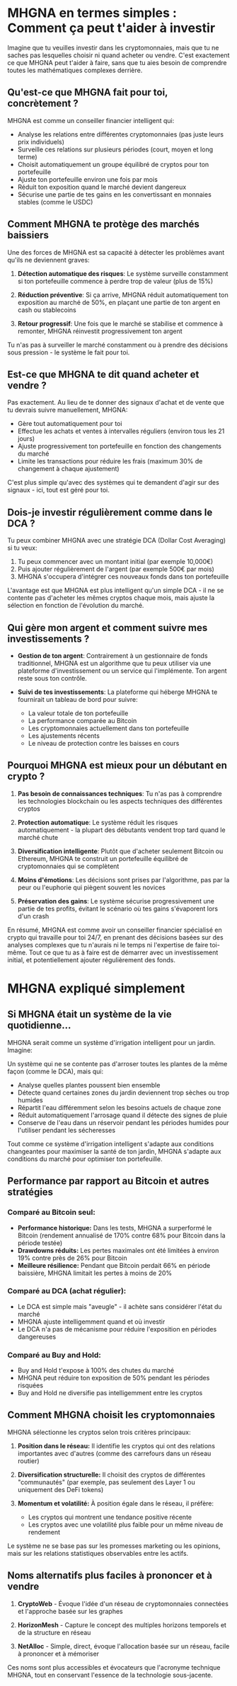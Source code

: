 # MHGNA en termes simples : Comment ça peut t'aider à investir

Imagine que tu veuilles investir dans les cryptomonnaies, mais que tu ne saches pas lesquelles choisir ni quand acheter ou vendre. C'est exactement ce que MHGNA peut t'aider à faire, sans que tu aies besoin de comprendre toutes les mathématiques complexes derrière.

## Qu'est-ce que MHGNA fait pour toi, concrètement ?

MHGNA est comme un conseiller financier intelligent qui:
- Analyse les relations entre différentes cryptomonnaies (pas juste leurs prix individuels)
- Surveille ces relations sur plusieurs périodes (court, moyen et long terme)
- Choisit automatiquement un groupe équilibré de cryptos pour ton portefeuille
- Ajuste ton portefeuille environ une fois par mois
- Réduit ton exposition quand le marché devient dangereux
- Sécurise une partie de tes gains en les convertissant en monnaies stables (comme le USDC)

## Comment MHGNA te protège des marchés baissiers

Une des forces de MHGNA est sa capacité à détecter les problèmes avant qu'ils ne deviennent graves:

1. **Détection automatique des risques**: Le système surveille constamment si ton portefeuille commence à perdre trop de valeur (plus de 15%)

2. **Réduction préventive**: Si ça arrive, MHGNA réduit automatiquement ton exposition au marché de 50%, en plaçant une partie de ton argent en cash ou stablecoins

3. **Retour progressif**: Une fois que le marché se stabilise et commence à remonter, MHGNA réinvestit progressivement ton argent

Tu n'as pas à surveiller le marché constamment ou à prendre des décisions sous pression - le système le fait pour toi.

## Est-ce que MHGNA te dit quand acheter et vendre ?

Pas exactement. Au lieu de te donner des signaux d'achat et de vente que tu devrais suivre manuellement, MHGNA:

- Gère tout automatiquement pour toi
- Effectue les achats et ventes à intervalles réguliers (environ tous les 21 jours)
- Ajuste progressivement ton portefeuille en fonction des changements du marché
- Limite les transactions pour réduire les frais (maximum 30% de changement à chaque ajustement)

C'est plus simple qu'avec des systèmes qui te demandent d'agir sur des signaux - ici, tout est géré pour toi.

## Dois-je investir régulièrement comme dans le DCA ?

Tu peux combiner MHGNA avec une stratégie DCA (Dollar Cost Averaging) si tu veux:

1. Tu peux commencer avec un montant initial (par exemple 10,000€)
2. Puis ajouter régulièrement de l'argent (par exemple 500€ par mois)
3. MHGNA s'occupera d'intégrer ces nouveaux fonds dans ton portefeuille

L'avantage est que MHGNA est plus intelligent qu'un simple DCA - il ne se contente pas d'acheter les mêmes cryptos chaque mois, mais ajuste la sélection en fonction de l'évolution du marché.

## Qui gère mon argent et comment suivre mes investissements ?

- **Gestion de ton argent**: Contrairement à un gestionnaire de fonds traditionnel, MHGNA est un algorithme que tu peux utiliser via une plateforme d'investissement ou un service qui l'implémente. Ton argent reste sous ton contrôle.

- **Suivi de tes investissements**: La plateforme qui héberge MHGNA te fournirait un tableau de bord pour suivre:
  - La valeur totale de ton portefeuille
  - La performance comparée au Bitcoin
  - Les cryptomonnaies actuellement dans ton portefeuille
  - Les ajustements récents
  - Le niveau de protection contre les baisses en cours

## Pourquoi MHGNA est mieux pour un débutant en crypto ?

1. **Pas besoin de connaissances techniques**: Tu n'as pas à comprendre les technologies blockchain ou les aspects techniques des différentes cryptos

2. **Protection automatique**: Le système réduit les risques automatiquement - la plupart des débutants vendent trop tard quand le marché chute

3. **Diversification intelligente**: Plutôt que d'acheter seulement Bitcoin ou Ethereum, MHGNA te construit un portefeuille équilibré de cryptomonnaies qui se complètent

4. **Moins d'émotions**: Les décisions sont prises par l'algorithme, pas par la peur ou l'euphorie qui piègent souvent les novices

5. **Préservation des gains**: Le système sécurise progressivement une partie de tes profits, évitant le scénario où tes gains s'évaporent lors d'un crash

En résumé, MHGNA est comme avoir un conseiller financier spécialisé en crypto qui travaille pour toi 24/7, en prenant des décisions basées sur des analyses complexes que tu n'aurais ni le temps ni l'expertise de faire toi-même. Tout ce que tu as à faire est de démarrer avec un investissement initial, et potentiellement ajouter régulièrement des fonds.

# MHGNA expliqué simplement

## Si MHGNA était un système de la vie quotidienne...

MHGNA serait comme un système d'irrigation intelligent pour un jardin. Imagine:

Un système qui ne se contente pas d'arroser toutes les plantes de la même façon (comme le DCA), mais qui:
- Analyse quelles plantes poussent bien ensemble
- Détecte quand certaines zones du jardin deviennent trop sèches ou trop humides
- Répartit l'eau différemment selon les besoins actuels de chaque zone
- Réduit automatiquement l'arrosage quand il détecte des signes de pluie
- Conserve de l'eau dans un réservoir pendant les périodes humides pour l'utiliser pendant les sécheresses

Tout comme ce système d'irrigation intelligent s'adapte aux conditions changeantes pour maximiser la santé de ton jardin, MHGNA s'adapte aux conditions du marché pour optimiser ton portefeuille.

## Performance par rapport au Bitcoin et autres stratégies

### Comparé au Bitcoin seul:
- **Performance historique:** Dans les tests, MHGNA a surperformé le Bitcoin (rendement annualisé de 170% contre 68% pour Bitcoin dans la période testée)
- **Drawdowns réduits:** Les pertes maximales ont été limitées à environ 19% contre près de 26% pour Bitcoin
- **Meilleure résilience:** Pendant que Bitcoin perdait 66% en période baissière, MHGNA limitait les pertes à moins de 20%

### Comparé au DCA (achat régulier):
- Le DCA est simple mais "aveugle" - il achète sans considérer l'état du marché
- MHGNA ajuste intelligemment quand et où investir
- Le DCA n'a pas de mécanisme pour réduire l'exposition en périodes dangereuses

### Comparé au Buy and Hold:
- Buy and Hold t'expose à 100% des chutes du marché
- MHGNA peut réduire ton exposition de 50% pendant les périodes risquées
- Buy and Hold ne diversifie pas intelligemment entre les cryptos

## Comment MHGNA choisit les cryptomonnaies

MHGNA sélectionne les cryptos selon trois critères principaux:

1. **Position dans le réseau:** Il identifie les cryptos qui ont des relations importantes avec d'autres (comme des carrefours dans un réseau routier)

2. **Diversification structurelle:** Il choisit des cryptos de différentes "communautés" (par exemple, pas seulement des Layer 1 ou uniquement des DeFi tokens)

3. **Momentum et volatilité:** À position égale dans le réseau, il préfère:
   - Les cryptos qui montrent une tendance positive récente
   - Les cryptos avec une volatilité plus faible pour un même niveau de rendement

Le système ne se base pas sur les promesses marketing ou les opinions, mais sur les relations statistiques observables entre les actifs.

## Noms alternatifs plus faciles à prononcer et à vendre

1. **CryptoWeb** - Évoque l'idée d'un réseau de cryptomonnaies connectées et l'approche basée sur les graphes

2. **HorizonMesh** - Capture le concept des multiples horizons temporels et de la structure en réseau

3. **NetAlloc** - Simple, direct, évoque l'allocation basée sur un réseau, facile à prononcer et à mémoriser

Ces noms sont plus accessibles et évocateurs que l'acronyme technique MHGNA, tout en conservant l'essence de la technologie sous-jacente.
